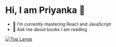 # Hi, I am Priyanka 🤠

- 🌱 I’m currently mastering React and JavaScript
- 💬 Ask me about books I am reading

[![Top Langs](https://github-readme-stats.vercel.app/api/top-langs/?username=goanpixie&layout=compact?count_private=true)](https://github.com/goanpixie/github-readme-stats)

